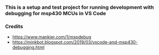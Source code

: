 ### This is a setup and test project for running development with debugging for msp430 MCUs in VS Code 
### Credits
* https://www.mankier.com/1/mspdebug
* https://minkbot.blogspot.com/2019/03/vscode-and-msp430-debugging.html
